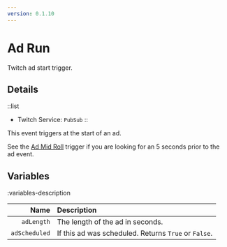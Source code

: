 ```yaml
---
version: 0.1.10
---
```


# Ad Run
Twitch ad start trigger.

## Details
::list
- Twitch Service: `PubSub`
::

This event triggers at the start of an ad.

See the [Ad Mid Roll](/api/triggers/twitch/ads/ad-mid-roll) trigger if you are looking for an 5 seconds prior to the ad event.

## Variables
:variables-description

Name | Description
----:|:------------
`adLength` | The length of the ad in seconds.
`adScheduled` | If this ad was scheduled. Returns `True` or `False`.

